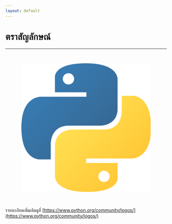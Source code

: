 ```yaml
---
layout: default
---
```


# ตราสัญลักษณ์

---

<br>

<p align="center">
    <img 
    src="/assets/img/python-logo.png" 
    alt="python-logo" 
    width="80%" 
    height="auto"
    />
</p>

<br>

รายละเอียดเพิ่มเติมดูที่ [https://www.python.org/community/logos/](https://www.python.org/community/logos/)